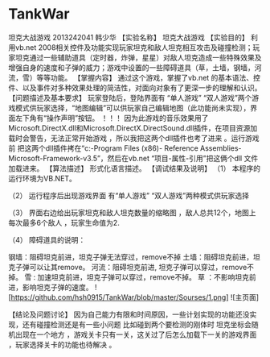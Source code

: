 # TankWar
坦克大战游戏
2013242041 韩少华
【实验名称】
坦克大战游戏
【实验目的】
利用vb.net 2008相关控件及功能实现玩家坦克和敌人坦克相互攻击及碰撞检测；玩家坦克通过一些辅助道具（定时器，炸弹，星星）对敌人坦克造成一些特殊效果及增强自身的速度和子弹的威力；游戏中设置的一些障碍道具（草，土墙，钢墙，河流，雪）等等功能。
【掌握内容】
通过这个游戏，掌握了vb.net 的基本语法、控件、以及事件对多种效果处理的简洁性，对面向对象有了更深一步的理解和认识。
【问题描述及基本要求】
玩家登陆后，登陆界面有 “单人游戏” “双人游戏”两个游戏模式供玩家选择，“地图编辑”可以供玩家自己编辑地图（此功能尚未实现），界面左下角有“操作声明”按钮。
！！！ 因为此游戏的音乐效果用了Microsoft.DirectX.dll和Microsoft.DirectX.DirectSound.dll插件，在项目资源加载时会警告，无法正常开始游戏 ，所以我把这两个dll插件也考了进来 。运行游戏前 把这两个dll插件拷在“c:-Program Files (x86)- Reference Assemblies-Microsoft-Framework-v3.5”，然后在vb.net “项目-属性-引用”把这俩个dll 文件加载进来。
【算法描述】
形式化语言描述。
【调试结果及说明】
（1）	本程序的运行环境为VB.NET。

（2）	运行程序后出现游戏界面 有“单人游戏” “双人游戏”两种模式供玩家选择
      
（3）	界面右边给出玩家坦克和敌人坦克数量的缩略图 ，敌人总共12个，地图上每次最多6个敌人 ，玩家生命值为2.

（4）	障碍道具的说明：
      
钢墙：阻碍坦克前进，坦克子弹无法穿过，remove不掉
土墙：阻碍坦克前进，坦克子弹可以让其remove。
河流：阻碍坦克前进, 坦克子弹可以穿过，remove不掉。
雪 : 加速坦克前进，坦克子弹可以穿过，remove不掉。
草 ：不影响坦克前进，影响坦克子弹的速度。
![https://github.com/hsh0915/TankWar/blob/master/Sourses/1.png] 
![主页面]
 

 
 
【结论及问题讨论】
因为自己能力有限和时间原因，一些计划实现的功能还没实现，还有碰撞检测还是有一些小问题 比如碰到两个要检测的刚体时 坦克坐标会随机出现在一个地方 ，游戏关卡只有一关，这关过了后怎么加载下一关的游戏界面 ，玩家选择关卡的功能也待解决 。
